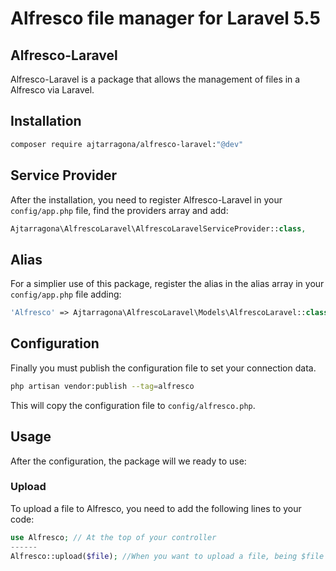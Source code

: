 # Alfresco file manager for Laravel 5.5

## Alfresco-Laravel

Alfresco-Laravel is a package that allows the management of files in a Alfresco via Laravel.


## Installation

```bash
composer require ajtarragona/alfresco-laravel:"@dev"
```

## Service Provider

After the installation, you need to register Alfresco-Laravel in your `config/app.php` file, find the providers array and add:

```php
Ajtarragona\AlfrescoLaravel\AlfrescoLaravelServiceProvider::class,
```

## Alias

For a simplier use of this package, register the alias in the alias array in your `config/app.php` file adding:

```php
'Alfresco' => Ajtarragona\AlfrescoLaravel\Models\AlfrescoLaravel::class
```

## Configuration

Finally you must publish the configuration file to set your connection data.

```bash
php artisan vendor:publish --tag=alfresco
```

This will copy the configuration file to `config/alfresco.php`.

## Usage

After the configuration, the package will we ready to use:

### Upload

To upload a file to Alfresco, you need to add the following lines to your code:
```php
use Alfresco; // At the top of your controller
------
Alfresco::upload($file); //When you want to upload a file, being $file a UploadedFile instance
```